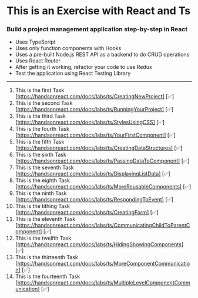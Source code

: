 # This is an Exercise with React and Ts
### Build a project management application step-by-step in React 
* Uses TypeScript
* Uses only function components with Hooks
* Uses a pre-built Node.js REST API as a backend to do CRUD operations
* Uses React Router
* After getting it working, refactor your code to use Redux
* Test the application using React Testing Library

---------------------------------------
1. This is the first Task [https://handsonreact.com/docs/labs/ts/CreatingNewProject] [✅]
2. This is the second Task [https://handsonreact.com/docs/labs/ts/RunningYourProject] [✅]
3. This is the third Task [https://handsonreact.com/docs/labs/ts/StylesUsingCSS] [✅]
4. This is the  fourth Task [https://handsonreact.com/docs/labs/ts/YourFirstComponent] [✅]
5. This is the fifth Task [https://handsonreact.com/docs/labs/ts/CreatingDataStructures] [✅]
6. This is the sixth Task [https://handsonreact.com/docs/labs/ts/PassingDataToComponent] [✅]
7. This is the seventh Task [https://handsonreact.com/docs/labs/ts/DisplayingListData] [✅]
8. This is the eighth Task [https://handsonreact.com/docs/labs/ts/MoreReusableComponents] [✅]
9. This is the ninth Task [https://handsonreact.com/docs/labs/ts/RespondingToEvent] [✅]
10. This is the tithing Task [https://handsonreact.com/docs/labs/ts/CreatingForm] [✅]
11. This is the eleventh Task [https://handsonreact.com/docs/labs/ts/CommunicatingChildToParentComponent] [✅]
12. This is the twelfth Task [https://handsonreact.com/docs/labs/ts/HidingShowingComponents] [✅]
13. This is the thirteenth Task [https://handsonreact.com/docs/labs/ts/MoreComponentCommunication] [✅]
14. This is the fourteenth Task [https://handsonreact.com/docs/labs/ts/MultipleLevelComponentCommunication] [✅]